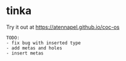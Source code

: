 # tinka

Try it out at https://atennapel.github.io/coc-os

```
TODO:
- fix bug with inserted type
- add metas and holes
- insert metas
```

